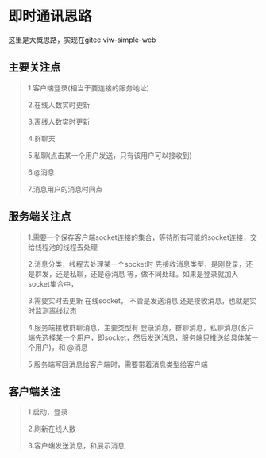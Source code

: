 



# 即时通讯思路



这里是大概思路，实现在gitee   viw-simple-web

## 主要关注点



> 1.客户端登录(相当于要连接的服务地址)
>
> 2.在线人数实时更新
>
> 3.离线人数实时更新
>
> 4.群聊天
>
> 5.私聊(点击某一个用户发送，只有该用户可以接收到)
>
> 6.@消息
>
> 7.消息用户的消息时间点



## 服务端关注点



> 1.需要一个保存客户端socket连接的集合，等待所有可能的socket连接，交给线程池的线程去处理
>
> 2.消息分类，线程去处理某一个socket时 先接收消息类型，是刚登录，还是群发，还是私聊，还是@消息 等，做不同处理。如果是登录就加入socket集合中，
>
> 3.需要实时去更新 在线socket， 不管是发送消息 还是接收消息，也就是实时监测离线状态
>
> 4.服务端接收群聊消息，主要类型有 登录消息，群聊消息，私聊消息(客户端先选择某一个用户，即socket，然后发送消息，服务端只推送给具体某一个用户)，和 @消息
>
> 5.服务端写回消息给客户端时，需要带着消息类型给客户端



## 客户端关注

> 1.启动，登录
>
> 2.刷新在线人数
>
> 3.客户端发送消息，和展示消息